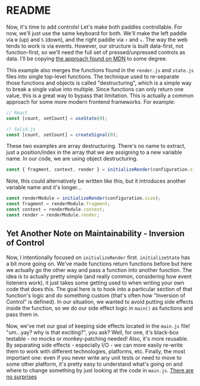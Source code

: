 # README

Now, it's time to add controls! Let's make both paddles controllable. For now, we'll just use the same keyboard for both. We'll make the left paddle via `W` (up) and `S` (down), and the right paddle via `↑` and `↓`. The way the web tends to work is via events. However, our structure is built data-first, not function-first, so we'll need the full set of pressed/unpressed controls as data. I'll be copying [the approach found on MDN](https://developer.mozilla.org/en-US/docs/Games/Techniques/Control_mechanisms/Desktop_with_mouse_and_keyboard#pure_javascript_approach) to some degree.

This example also merges the functions found in the `render.js` and `state.js` files into single top-level functions. The technique used to re-separate those functions and objects is called "destructuring", which is a simple way to break a single value into multiple. Since functions can only return one value, this is a great way to bypass that limitation. This is actually a common approach for some more modern frontend frameworks. For example:

```js
// React
const [count, setCount] = useState(0);
```

```js
// Solid.js
const [count, setCount] = createSignal(0);
```

These two examples are array destructuring. There's no name to extract, just a position/index in the array that we are assigning to a new variable name. In our code, we are using object destructuring.
```ts
const { fragment, context, render } = initializeRender(configuration.size);
```

Note, this could alternatively be written like this, but it introduces another variable name and it's longer...

```ts
const renderModule = initializeRender(configuration.size);
const fragment = renderModule.fragment;
const context = renderModule.context;
const render = renderModule.render;
```

## Yet Another Note on Maintainability - Inversion of Control

Now, I intentionally focused on `initializeRender` first. `initializeState` has a bit more going on. We've made functions return functions before but here we actually go the other way and pass a function into another function. The idea is to actually pretty simple (and really common, considering how event listeners work), it just takes some getting used to when writing your own code that does this. The goal here is to hook into a particular section of that function's logic and do something custom (that's often how "Inversion of Control" is defined). In our situation, we wanted to avoid putting side effects inside the function, so we do our side effect logic in `main()` as functions and pass them in.

Now, we've met our goal of keeping side effects located in the `main.js` file! "um...yay? why is that exciting?", you ask? Well, for one, it's black-box testable - no mocks or monkey-patching needed! Also, it's more reusable. By separating side effects - especially I/O - we can more easily re-write them to work with different technologies, platforms, etc. Finally, the most important one: even if you never write any unit tests or need to move to some other platform, it's pretty easy to understand what's going on and where to change something by just looking at the code in `main.js`. [There are no surprises](https://en.wikipedia.org/wiki/Principle_of_least_astonishment#:~:text=In%20user%20interface%20design%20and,not%20astonish%20or%20surprise%20users.)